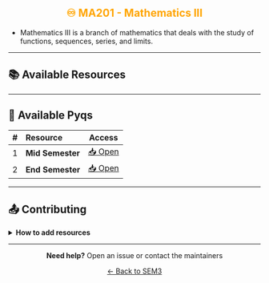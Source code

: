 <div align = "center" style="color:orange">

## ♾️ MA201 - Mathematics III

</div>

- Mathematics III is a branch of mathematics that deals with the study of functions, sequences, series, and limits.

<div align = "center">

</div>

---

## 📚 Available Resources

<div align="center">

<PDFViewer :resources="[
  { name: 'Syllabus', fileId: '14qmrj6XvuLB0pmbngra9_vApf31YCTsp' },
  { name: 'Advanced Engineering Mathtmatics-Erwin Kreyszig', fileId: '1NB5ABqwykmNrQIiVq6NzZxZeKA218isP' },
  { name: 'Higher Eigineering Mathematics-BS Grewal', fileId: '1EhloC13mznEsHNeypubv_cpaVQC3Mn9F' },
  { name: 'Formation of PDE', fileId: '1JaXcubveBE9IFIt3DWcH32YwN5vI1egk' },
  { name: 'Solution of PDE', fileId: '1LCxSMR8R310tLPOJOoa2GSqn4spaNWgz' },
  { name: 'Solution by Charpit\'s Method', fileId: '1WZngMcajlXrvR9dBfFb36sQoFIy0kouR' },
  { name: 'Solution of PDE in Special Forms', fileId: '1Zl7XPTGFAgj7sA1Y-uhPNQdPtP8LNXGr' },
  { name: 'Solution of PDE, Homogeneous linear equation with const coefficients', fileId: '1c56GJ_MAZlBhg7RY9KhlF69B0Xjyq_6T' },
  { name: 'Solution of PDE, Homogeneous linear PDE', fileId: '1mr-7VvsZHbkyi70mKFOnR6ou4dK_-UtE' },
  { name: 'Solution of PDE, Non-Homogeneous linear PDE', fileId: '1qLM5N8RsGaBezbZhIYthpup42z7s6Kry' },
  { name: 'IVP, BVP and solution by method of separation of variables', fileId: '1s1LeaNBq0bjGMsDufZ_zkKYUkQSVobWX' },
  { name: 'Heat Equations and their Solutions', fileId: '1tRH0o_G_EaNB63yDd05FDp85GRzLoNfY' },
  { name: 'One dimensional Wave Equations and their Solutions', fileId: '1AW-taa9lrombu9pMefX841a_vUB1xJhs' },
  { name: 'Two Dimensional Wave Equations and their Solutions', fileId: '1BC0ssLIM3R1_fIM1wiI6qZJT0Mn2iM_v' },
  { name: 'Fourier Transform', fileId: '1dDBjXE1o-SbPyhoaSDj5cM-YM1PGl37G' },
  { name: 'Probability 1', fileId: '1fH1T2VP3iP0y89Xn1Sw5qabLMdE3x8Rk' },
  { name: 'Probability & Statistics', fileId: '1KVlGAYwEPia0qTkBepQ9FSG7emPO3dfN' },
  { name: 'Binomial Distribution', fileId: '1fEDTewrerE3e4UD8XmRn0TFZyvkvnCK0' },
  { name: 'Correlation Analysis', fileId: '1_xQJsRGsKA0mFxSBG-73eoCpHiKw99Hw' },
  { name: 'Curve Fitting & Method of Least Squares', fileId: '1pZfSmomkSVCSbIfBwcUR4x2dCcbljDhT' },
  { name: 'Regression Analysis', fileId: '1a8CLKYoD4xrHDW0t_YTySphleQtEStO3' }
]" />

</div>

---

## 📑 Available Pyqs

<div align="center">

|  #  | Resource         |             Access             |
| :-: | :--------------- | :----------------------------: |
|  1  | **Mid Semester** | [📥 Open](./PYQ/Mid-Semester/) |
|  2  | **End Semester** | [📥 Open](./PYQ/End-Semester/) |

</div>

---

## 📤 Contributing

<details>
<summary><b>How to add resources</b></summary>

### Option A: Upload PDFs

```
CE102/
├── CE102_Mid_2024.pdf
├── CE102_End_2023.pdf
└── CE102_Notes_TopicX.pdf
```

### Option B: Add Drive Links (Recommended)

Add your Google Drive share link to the table above following the existing format.

**📝 Naming Convention**

- For exams: `CE102_Mid_YYYY.pdf` or `CE102_End_YYYY.pdf`
- For notes: `CE102_Lecture#_Topic.pdf`
- For assignments: `CE102_Assignment#_YYYY.pdf`

> 💡 **Important:** Only add files you have permission to share

</details>

---

<div align="center">

**Need help?** Open an issue or contact the maintainers

[← Back to SEM3](../)

</div>
